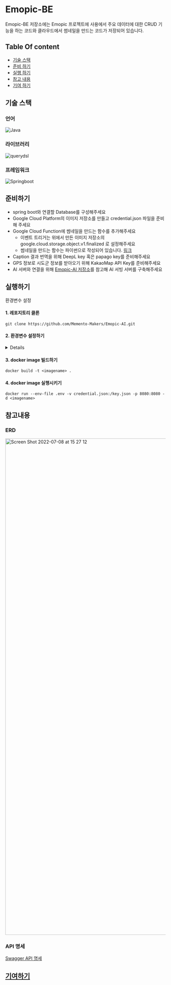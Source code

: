 # Emopic-BE
Emopic-BE 저장소에는 Emopic 프로젝트에 사용에서 주요 데이터에 대한 CRUD 기능을 하는 코드와 클라우드에서 썸네일을 만드는 코드가 저장되어 있습니다. 

## Table Of content

- [기술 스택](#기술-스택)
- [준비 하기](#준비하기)
- [실행 하기](#실행하기)
- [참고 내용](#참고내용)
- [기여 하기](#기여하기)

## 기술 스택

### 언어

![Java](https://img.shields.io/badge/java-11-%233178C6)


### 라이브러리

![querydsl](https://img.shields.io/badge/querydsl-5.0.0-blue)

### 프레임워크

![Springboot](https://img.shields.io/badge/springboot-2.7.14-%236DB33F)


## 준비하기 
- spring boot와 연결할 Database를 구성해주세요
- Google Cloud Platform의 이미지 저장소를 만들고 credential.json 파일을 준비해 주세요
- Google Cloud Function에 썸네일을 만드는 함수를 추가해주세요
  - 이벤트 트리거는 위에서 만든 이미지 저장소의 google.cloud.storage.object.v1.finalized 로 설정해주세요
  - 썸네일을 만드는 함수는 파이썬으로 작성되어 있습니다. [링크](CloudFunction)
- Caption 결과 번역을 위해 DeepL key 혹은 papago key를 준비해주세요
- GPS 정보로 시도군 정보를 받아오기 위해 KakaoMap API Key를 준비해주세요
- AI 서버와 연결을 위해 [Emopic-AI 저장소](https://github.com/Memento-Makers/Emopic-AI.git)를 참고해 AI 서빙 서버를 구축해주세요



## 실행하기

환경변수 설정

#### 1. 레포지토리 클론 
```shell 
git clone https://github.com/Memento-Makers/Emopic-AI.git
```

#### 2. 환경변수 설정하기 

<details>

```
#Database
MYSQL_URL=<database_url>
MYSQL_USERNAME=<database_username>
MYSQL_PASSWORD=<database_password>

JWT_SECRET_KEY=<secret key>
JWT_ACCESS_TOKEN_EXPIRE_TIME=<token expire time>
JWT_REFRESH_TOKEN_EXPIRE_TIME=<token expire time>

#GCP
DURATION=<signed_url life time (minutes)>
PROJECT_ID=<project_id>
BUCKET_NAME=<bucket_name>
KEY_PATH=credential.json (gcs access key)

#inference-server
INFERENCE_URL=<ai-serving url>

#LOG
LOG_PATH=<log_path>

#DeepL
DEEPL_AUTH_KEY=<>

#Swagger
REQUEST_URL=<your domain>
REQUEST_URL_DESCRIPTION=개발 서버

#CORS
CORS_LIST=http://localhost:*,http://your-domain.com

#PAPAGO
PAPAGO_AUTH_ID=<>
PAPAGO_AUTH_KEY=<>


# 스케줄러 동작 -> 매일 새벽 3시에 예시
SCHEDULE=0 0 3 * * *

#File upload max size
MAX_FILE_SIZE = 20MB
MAX_REQUEST_SIZE = 20MB

#Kakao Map API # Kakao Map API Key
KAKAO_REST_API_KEY = <>
KAKAO_COORD_TO_REGION_URL = https://dapi.kakao.com/v2/local/geo/coord2regioncode

```
</details>
<div markdown="1">

#### 3. docker image 빌드하기
```shell 
docker build -t <imagename> . 
```

#### 4. docker image 실행시키기
```shell 
docker run --env-file .env -v credential.json:/key.json -p 8080:8080 -d <imagename> 
```


## 참고내용

### ERD
<img width="1557" alt="Screen Shot 2022-07-08 at 15 27 12" src="https://github.com/Memento-Makers/Emopic-BE/assets/80192612/cae8c1f4-443e-4f4f-9e3f-80584c4df8f0">

### API 명세
[Swagger API 명세](https://dev.emopic.shop/swagger-ui/index.html)

## [기여하기](docs/contribute.md)
